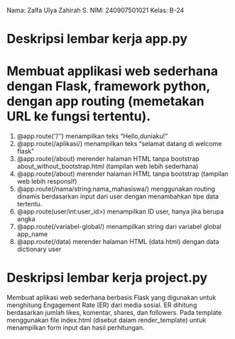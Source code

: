 Nama: Zalfa Ulya Zahirah S.
NIM: 240907501021
Kelas: B-24

# Deskripsi lembar kerja app.py
# Membuat applikasi web sederhana dengan Flask, framework python, dengan app routing (memetakan URL ke fungsi tertentu).  

1. @app.route(’’/’’) menampilkan teks “Hello,duniaku!”
2.  @app.route(/aplikasi/) menampilkan teks “selamat datang di welcome flask”
3. @app.route(/about) merender halaman HTML tanpa bootstrap about_without_bootstrap.html
 (tampilan web lebih sederhana)
4. @app.route(/about) merender halaman HTML tanpa bootstrap (tampilan web lebih responsif)
5. @app.route(/nama/string:nama_mahasiswa/) menggunakan routing dinamis berdasarkan input dari user dengan menambahkan tipe data tertentu.
6. @app.route(user/int:user_id>) menampilkan ID user, hanya jika berupa angka
7. @app.route(/variabel-global/) menampilkan string dari variabel global app_name
8. @app.route(/data) merender halaman HTML (data.html) dengan data dictionary user

#  Deskripsi lembar kerja project.py
Membuat aplikasi web sederhana berbasis Flask yang digunakan untuk menghitung Engagement Rate (ER) dari media sosial. ER dihitung berdasarkan jumlah likes, komentar, shares, dan followers. Pada template menggunakan file index.html (disebut dalam render_template) untuk menampilkan form input dan hasil perhitungan. 
